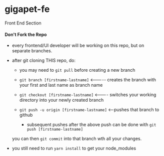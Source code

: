 # gigapet-fe
Front End Section


#### Don't **Fork** the Repo
- every frontend/UI developer will be working on this repo, but on separate branches.

- after git cloning THIS repo, do:
   
    - you may need to `git pull` before creating a new branch
   
    - `git branch [firstname-lastname]` <-----  creates the branch with your first and last name as branch name 
     
    - `git checkout [firstname-lastname]` <---- switches your working directory into your newly created branch
    
    - `git push -u origin [firstname-lastname]` <--pushes that branch to github

        - subsequent pushes after the above push can be done with `git push [firstname-lastname]`
    
    you can then `git commit` into that branch wth all your changes.


- you still need to run `yarn install` to get your node_modules